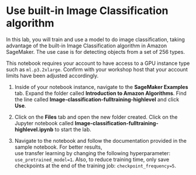 # Use built-in Image Classification algorithm

In this lab, you will train and use a model to do image classification,
taking advantage of the built-in Image Classification algorithm in Amazon SageMaker. The use case is for detecting
objects from a set of 256 types.

This notebook requires your account to have access to a GPU instance type such
as `ml.p3.2xlarge`. Confirm with your workshop host that your account limits have been adjusted accordingly.

1. Inside of your notebook instance, navigate to the **SageMaker Examples** tab. Expand the folder
called **Introduction to Amazon Algorithms**. Find the line called **Image-classification-fulltraining-highlevel** and
click **Use**.

2. Click on the **Files** tab and open the new folder created. Click on the Jupyter notebook called
**Image-classification-fulltraining-highlevel.ipynb** to start the lab.

3. Navigate to the notebook and follow the documentation provided in the sample notebook. For better results,  
use transfer learning by changing the following hyperparameter: `use_pretrained_model=1`. Also, to reduce training time,
only save checkpoints at the end of the training job: `checkpoint_frequency=5`.
